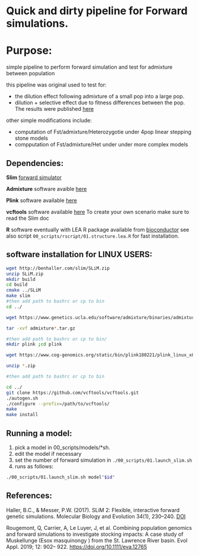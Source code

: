 # Quick and dirty pipeline for Forward simulations.

# Purpose:

simple pipeline to perform forward simulation and test for admixture between population

this pipeline was original used to test for:  
* the dilution effect following admixture of a small pop into a large pop.
* dilution + selective effect due to fitness differences between the pop.
The results were published [here](https://onlinelibrary.wiley.com/doi/full/10.1111/eva.12765)

other simple modifications include: 
* computation of Fst/admixture/Heterozygotie under 4pop linear stepping stone models
* compputation of Fst/admixture/Het under under more complex models


## Dependencies:

**Slim** [forward simulator](https://messerlab.org/slim/)

**Admixture** software avaible [here](https://www.genetics.ucla.edu/software/admixture/)


**Plink** software available [here](https://www.cog-genomics.org/plink2)


**vcftools** software available [here](https://github.com/vcftools/vcftools.git)
To create your own scenario make sure to read the Slim doc

**R** software eventually with LEA R package available from [bioconductor](https://www.bioconductor.org/packages/3.7/bioc/html/LEA.html)
see also script `00_scripts/rscript/01.structure.lea.R` for fast installation.

## software installation for LINUX USERS:

```bash
wget http://benhaller.com/slim/SLiM.zip
unzip SLiM.zip
mkdir build
cd build
cmake ../SLiM
make slim
#then add path to bashrc or cp to bin
cd ../

wget https://www.genetics.ucla.edu/software/admixture/binaries/admixture_linux-1.3.0.tar.gz

tar -xvf admixture*.tar.gz

#then add path to bashrc or cp to bin/
mkdir plink ;cd plink

wget https://www.cog-genomics.org/static/bin/plink180221/plink_linux_x86_64.zip

unzip *.zip

#then add path to bashrc or cp to bin

cd ../
git clone https://github.com/vcftools/vcftools.git
./autogen.sh
./configure --prefix=/path/to/vcftools/
make
make install

```

## Running a model:

1. pick a model in 00_scripts/models/*sh.
2. edit the model if necessary
3. set the number of forward simulation in `./00_scripts/01.launch_slim.sh`
4. runs as follows:
```bash
./00_scripts/01.launch_slim.sh model"$id" 
```

## References:

Haller, B.C., & Messer, P.W. (2017). SLiM 2: Flexible, interactive forward genetic simulations. Molecular Biology and Evolution 34(1), 230–240. [DOI](http://dx.doi.org/10.1093/molbev/msw211)


Rougemont, Q, Carrier, A, Le Luyer, J, et al. Combining population genomics and forward simulations to investigate stocking impacts: A case study of Muskellunge (Esox masquinongy ) from the St. Lawrence River basin. Evol Appl. 2019; 12: 902– 922. https://doi.org/10.1111/eva.12765 
